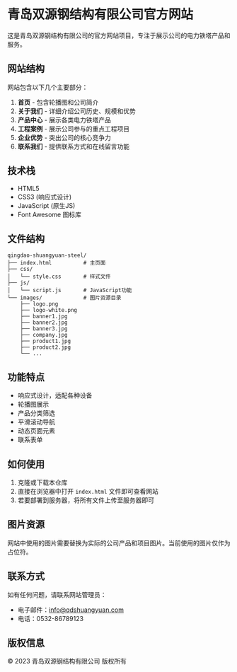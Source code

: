 # 青岛双源钢结构有限公司官方网站

这是青岛双源钢结构有限公司的官方网站项目，专注于展示公司的电力铁塔产品和服务。

## 网站结构

网站包含以下几个主要部分：

1. **首页** - 包含轮播图和公司简介
2. **关于我们** - 详细介绍公司历史、规模和优势
3. **产品中心** - 展示各类电力铁塔产品
4. **工程案例** - 展示公司参与的重点工程项目
5. **企业优势** - 突出公司的核心竞争力
6. **联系我们** - 提供联系方式和在线留言功能

## 技术栈

- HTML5
- CSS3 (响应式设计)
- JavaScript (原生JS)
- Font Awesome 图标库

## 文件结构

```
qingdao-shuangyuan-steel/
├── index.html          # 主页面
├── css/
│   └── style.css       # 样式文件
├── js/
│   └── script.js       # JavaScript功能
└── images/             # 图片资源目录
    ├── logo.png
    ├── logo-white.png
    ├── banner1.jpg
    ├── banner2.jpg
    ├── banner3.jpg
    ├── company.jpg
    ├── product1.jpg
    ├── product2.jpg
    └── ...
```

## 功能特点

- 响应式设计，适配各种设备
- 轮播图展示
- 产品分类筛选
- 平滑滚动导航
- 动态页面元素
- 联系表单

## 如何使用

1. 克隆或下载本仓库
2. 直接在浏览器中打开 `index.html` 文件即可查看网站
3. 若要部署到服务器，将所有文件上传至服务器即可

## 图片资源

网站中使用的图片需要替换为实际的公司产品和项目图片。当前使用的图片仅作为占位符。

## 联系方式

如有任何问题，请联系网站管理员：

- 电子邮件：info@qdshuangyuan.com
- 电话：0532-86789123

## 版权信息

© 2023 青岛双源钢结构有限公司 版权所有 